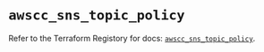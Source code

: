 # `awscc_sns_topic_policy`

Refer to the Terraform Registory for docs: [`awscc_sns_topic_policy`](https://registry.terraform.io/providers/hashicorp/awscc/0.70.0/docs/resources/sns_topic_policy).
